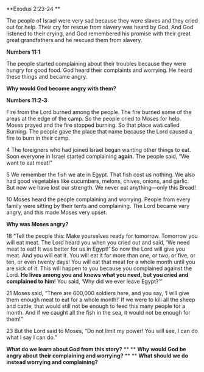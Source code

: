 **Exodus 2:23-24 **

The people of Israel were very sad because they were slaves and they cried out for help. Their cry for rescue from slavery was heard by God. And God listened to their crying, and God remembered his promise with their great great grandfathers and he rescued them from slavery.

**Numbers 11:1**

The people started complaining about their troubles because they were hungry for good food. God heard their complaints and worrying. He heard these things and became angry.

**Why would God become angry with them?**

**Numbers 11:2-3**

Fire from the Lord burned among the people. The fire burned some of the areas at the edge of the camp. So the people cried to Moses for help. Moses prayed and the fire stopped burning. So that place was called Burning. The people gave the place that name because the Lord caused a fire to burn in their camp.

4 The foreigners who had joined Israel began wanting other things to eat. Soon everyone in Israel started complaining **again**. The people said, “We want to eat meat!"

5 We remember the fish we ate in Egypt. That fish cost us nothing. We also had good vegetables like cucumbers, melons, chives, onions, and garlic. But now we have lost our strength. We never eat anything—only this Bread!

10 Moses heard the people complaining and worrying. People from every family were sitting by their tents and complaining. The Lord became very angry, and this made Moses very upset.

**Why was Moses angry?**

18 “Tell the people this: Make yourselves ready for tomorrow. Tomorrow you will eat meat. The Lord heard you when you cried out and said, ‘We need meat to eat! It was better for us in Egypt!’ So now the Lord will give you meat. And you will eat it. You will eat it for more than one, or two, or five, or ten, or even twenty days! You will eat that meat for a whole month until you are sick of it. This will happen to you because you complained against the Lord. **He lives among you and knows what you need, but you cried and complained to him**! You said, ‘Why did we ever leave Egypt?’”

21 Moses said, “There are 600,000 soldiers here, and you say, ‘I will give them enough meat to eat for a whole month!’ If we were to kill all the sheep and cattle, that would still not be enough to feed this many people for a month. And if we caught all the fish in the sea, it would not be enough for them!”

23 But the Lord said to Moses, “Do not limit my power! You will see, I can do what I say I can do.”

**What do we learn about God from this story?**
**
**
**Why would God be angry about their complaining and worrying?**
**
**
**What should we do instead worrying and complaining?**